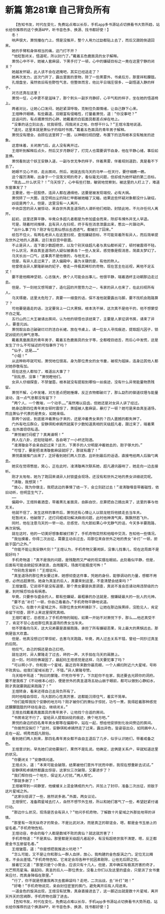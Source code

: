 # 新篇 第281章 自己背负所有
        【告知书友，时代在变化，免费站点难以长存，手机app多书源站点切换看书大势所趋，站长给你推荐的这个换源APP，听书音色多、换源、找书都好使！】
       冬！
       响声很大，萧悦撞在门上，愣是没推开，整个人用力过勐都贴上去了，而后又踉跄倒退回来。
       她的手臂和身体相当的痛，这门打不开？
       “他短暂闭关，悟道呢，所以封门了。”戴着五色鹿面具的女子解释。
       萧悦心中不平，她被人套麻袋，下黑手打了一顿，心中的嫌疑目标之一竟在这里宁静的闭关？
       她越发怀疑，此人该不会在遮掩吧，其实已经逃走了？
       她再次发力，这次门开了，露出里面的景物，除了一些黑雾外，书桌后方，那里祥和朦胧。
       孔煊盘坐，虽然依旧有些野性气息，但整体而言，他比平日端庄很多，一副悟道入静的样子。
       对方还真在这里！
       萧悦一怔，心中更不是滋味了，那个刺头一副岁月静好，心平气和的样子，坐在她的悟道椅上。
       两者对比，让她心口发闷，她赶紧深呼吸，克制住负面情绪，让自己静下心来。
       王煊睁开眼睛，有些霸道，双眼富有侵略性，打量着萧悦，道：“你没事吧？”
       这话问的，有点捅萧悦的心肺，她戴着的白狐面具都差点掉在地上。
       “没事的话立刻出去，扰我顿悟，闯我闭关之地，你想干什么？”王煊冷澹地说道。
       “道兄，这里本就是萧仙子的临时书房。”戴着五色面具的青年男子解释。
       萧悦没有理会，自顾在这里转了一圈，以神眼扫视四壁，布置下的法阵根本没有触发的迹象。
       这意味着，关闭房门后，此人没有离开过。
       王煊听到解释后点头，然后又岁月静好了，打完人也需要调节自身，他在平静心绪，事后如圣佛。
       萧悦看到这个妖王安静入道，一副与世无争的样子，伴着黑雾，伴着规则道韵，真是看不下去了。
       她眼不见心不烦，走出房间，然后，她就去找乌天的马甲——任天行，要仔细瞧一瞧。
       这个履历清晰，出身于一个没落文明的奇才，看似毫无问题，但却成为她怀疑的第二目标。
       “我去……什么状况？！”乌天惊了，心中有些打鼓，敏锐地觉察到，被这里的人盯上了，难道东窗事发了？
       主要是，他一屁股债，连异人都在通缉他，这要是被发现端倪，必有大祸。
       萧悦转了一大圈，连空明出尘的陆仁甲都被她瞄了又瞄，结果这些怀疑对象都没什么破绽。
       凶徒是两个人，但是，这里没有一人离开。
       中央巨宫的异人被惊动，来自世外真圣道场的人请听他们相助，封锁此地，不允许任何人离开。
       起初，这里还算平静，毕竟众多超凡者都是为参加盛会而来，除却韦博外并无人早退。
       可是，随着时间推移，且有异人在扫视，终于有些消息泄露出来，惹出一片躁动声。
       “出什么事了吗？刚才有位真仙想出去透透气，都被拦了回来。”
       纸包不住火，有两名老异人在这里扫视，查找嫌疑目标，不可能背着所有异人，而后简单提及世外之地的人遇袭，这引发巨宫中剧震。
       不止是异人，连下面少数超绝世，以及个别天级超凡者与真仙都听闻了，顿时被震得不轻。
       什么状况，来自真圣道场的人疑似被袭击？一些人发呆，感觉像是假消息，简直太梦幻了。
       乌天长出一口气，这事真不是他做的，与他无关。
       但是，有异人走过来了，进入偏殿中，最为关键的是，有他的熟人。
       他曾夜会异人蒙隆新纳的妃子，卷走一件极其稀珍的奇物，现在苦主在巡视，离他不足五丈！
       要不是他精神坚韧，心志强大，换个人可能会出事儿，他很平静，端着酒杯主动朝那边走过去。
       但是，下一刻他又想骂娘了，造化园的共管势力之一，韦家的异人也来了，在此扫视所有人。
       乌天琢磨，这里太危险了，真要一一细查的话，保不准他就要露出马脚，要不找机会跑路算了？
       可他要是遁走的话，注定要背上一口大黑锅，根本洗不掉，这次真不是他干的，他不想蒙受不白之冤。
       五行山的二大王被请出房间，认为他的顿悟也该结束了，主要是人家征调书房，请来了异人，要查元凶。
       萧悦取出自己破破烂烂的洁白长裙，放在书桌上，请一位女人寻找痕迹，提取超凡因子，锁定凶徒的元神气息等。
       戴着真凰面具的青年男子、戴着五色鹿面具的女子等，全都瞠目结舌，而后心中发慌，这是发生了什么不可描述的可怕事件了吗？
       “仙子，这是……”
       “小姐！”
       从这种称呼就可知，萧悦地位很高，身为那位贵女的女书童，被视为姐妹，连身边其他人都对她恭敬有加。
       现在这些人都怕了，难道出大事了？
       “别乱想，没事！”萧悦瞪他们。
       女异人仔细探查，不禁皱眉，根本就没有提取到哪怕一丝痕迹，没有什么异常能量物质残留。
       萧悦不解，心中发堵，对方差点把她捶爆，反正衣物都破烂了，那么勐烈的御道纹理与能量波动，连一点气息都没有留下？
       “两个人，一个教唆，一个动手……”虽然难以启齿，但她还是对女异人讲了经过。
       她身边那四位青年男女顿时震惊了，萧姐被人套麻袋，暴打了一顿？她可是来自真圣道场，而且萧仙子代表的是贵女，如她亲临。
       那两个凶徒，到底是冲着萧仙子来的，还是冲着贵女来的？四人震撼的都失神了。
       门外有吃瓜群众，安静琪和卓嫣然就属于少数知道真相的天级超凡者，跟过来了，端着果盘，在外面窃窃私语。
       “萧悦被打闷棍了？真离谱啊！”
       两人在八卦，还轻轻碰杯，各自喝了一小杯还阳酒。
       “凌清璇会不会亲自赶过来？这次，下黑手的人分明是冲着她去的，胆子够大的。”
       “可惜了，要是把凌清璇套麻袋就好了，那就有趣了！”
       萧悦直接推门出来了，正好看到她们两人饮酒，且听到最后的话语，直接甩给两人后脑勺离去。
       她实在觉得憋屈，窝心，正在此时，凌清璇再次联系她，超凡通讯器响了，她走向一边去接听。
       刚才太匆匆，她为了跑回来请异人封锁盛会现场，还没有和世外之地的贵女详细说完呢。
       “清璇，我想哭！”
       “放心，我为你做主，我把这边的事情了结一下，会立刻赶过去！”凌清璇嗓音带着磁性，依旧动听，但明显生气了。
       ……
       偏殿中，王煊拎着酒壶，带着黑孔雀面具，自斟自饮，总算把自己摘出来了，这里的事与他无关。
       他就不信了，发生这样的事件后，萧悦还有心情让人以锁龙桩将他掳走去当车夫。
       短暂闭关，他破限了，还打闷棍成功解决麻烦问题，此时他神清气爽，飘飘然若飞升。
       同时，他在注意乌天的一举一动，总感觉，乌大郎如果心中无静气的话，今天多半要跑路，再次背锅。
       就在这时，他的一切美好想象都被打断了，手机奇物突然和他暗中交流，告知他一些情况。
       “我估摸着，你得二次出征，需要主动杀过去，将那位来自世外之地的贵女‘补打’一顿，拒敌于国门之外。”
       “你能不能让我安静片刻？”王煊认为，手机奇物又要闹妖，没事儿找事儿，现在这局面不是挺好吗？
       手机奇物道：“真不是我的问题，是残酷而又严峻的现实摆在眼前。此刻看似平静，但是，后面有可能会掀起惊涛骇浪，血雨腥风，场面可能极度可怖！”
       “你别危言耸听！”王煊驳斥。
       “真圣道场的那位贵女要过来，她想彻查这件事，凭她的身份，能够调动的力量，想都不用想，必然远超萧悦。她身为真圣的后人，真要来到这里，不查清楚会结束吗？”
       王煊皱眉，它说得不是没有道理，那个贵女要是执意调查，真说不准会否请动用违禁级的力量，到时候恐怕会有祸患。
       毕竟，只要参与盛会的人，都有些嫌疑，最粗暴的办法就是，搜嫌疑最大的一批人的元神。
       “要不去‘补打’一顿，你自己看着办。”手机奇物平静地说道。
       它认为，在数十片星域之外，将那位贵女邦邦揍趴下，让她在那边挨黑砖，没脸见人，肯定会留下彻查，顾不上来这里探究真相。
       王煊盯着它，总感觉上了手机奇物的贼船，如果一开始不对萧悦下手，那么……他还真受不了，肯定不甘心去给那位真圣道场的贵女当车夫。
       他不禁看向乌天，这大兄弟要是直接跑路，承担了所有嫌疑恶果，背上最大的黑锅远去，那倒是皆大欢喜。
       但是，他真没想过打草惊蛇，去害乌天跑路，毕竟，两人过去关系不错，曾经一同抄过真圣的后院。
       他叹气，自己的锅还是自己扛吧。
       就在这时，异人蒙隆走了过去，砰的一声，大手拍在乌天的肩膀上。
       这一刻，时间彷佛凝固了，最起码王煊感觉是这样，乌天要犯事了吗？
       “可以啊小子，你和我一个星域，最近百年来数你最亮眼，一个人横扫附近六大星域，号称不败真仙，给我们星域长脸了，不错。”异人蒙隆夸赞。
       乌天暗中骂道：“狗曰的蒙隆，吓死你爷爷了。下次趁你不在家，我还要去光顾你的洞府。要不是我练了《不动根本心经》，便是世外的真圣道场五劫山崩于眼前，都可以做到心静如水，刚才真就要跳起来跑路了！”
       王煊转身，看来还得自己去背负所有了。
       同时他暗自惊叹，乌大郎的心性真厉害，这都能沉得住气，着实不简单。
       “你们能帮我找个安静的地方吗？刚才被你们的萧仙子惊扰，功亏一篑，我得趁着那种感觉还朦朦胧胧的环绕在身边，继续闭关。”
       王煊去找戴着真凰面具的青年男子，让他找个合适的房间。
       “书房肯定不行了，留给异人提取凶徒的痕迹，换个地方吧。”
       萧悦的身边的四名青年男女都等在偏殿中，站在一起，想给他安排到化妆间旁边的房间。
       “你居然没挨打？”这时，安静琪和卓嫣然走了过来，露出异色，皆姿容出众，如同画中人，走在一起，明秀而超凡脱俗。
       看到她们两人到来，那四名青年男女都不由自主退后了几步，似乎认识她们，带着戒备之色。
       王煊意识到，早先她们说他要挨打，果然不是乱说。他确定，这俩是关系户，早就知道这里的状况。
       “你要闭关？”安静琪问道。
       王煊点头，道：“本来可能会破限，结果被他们意外干扰而中断，我现在想重新去试试。”
       安静琪和卓嫣然都露出惊容，这家伙三次破限，又要进步了？
       “我们帮你找一个地方，保证无人打扰。”两人帮忙。
       “那就多谢了！”
       王煊被带到一间静室，他缓缓关上混金铸成的大门，并加上了封印，准备二次出征，拒敌于这片星域之外。
       “这家伙低调了一些，居然说多谢。”外面，两女议论。
       王煊很忙，准备跨星域去打人，自然不想节外生枝，所以和她们客气了一些，希望赶紧付诸行动。
       “那边什么状况，现场是否会有异人？”他问手机奇物，了解数十片星域之外那处地带的详情。
       “那里有一场天纵奇才的聚会，不是比武对决，而是真正的联谊会，嗯，都是金书玉册上的留名者。”手机奇物告知。
       王煊动容，参会的每个人都是数域不败的真仙？就这就厉害了！
       手机奇物道：“不是真仙，那里都是天级超凡者起步，有没有超绝世我不清楚，嗯，反正都是金书玉册留名者。”
       王煊皱眉，道：“你是想把我推进火坑吧？”
       “怎么可能，又不是让你和那么一群人血拼，放心，我构建的金色旋涡之门，定位无比精准，不会出差错。”手机奇物告知，它肯定会将各种干扰因素剔除，让他无后顾之忧。
       接着它又道：“那里只是个小聚会，应该只有十几人。但是，其中确实有极其厉害的奇才，光芒照亮星海。最起码，真圣的后人——那位贵女，没看上你们以及这里的盛会，只是派了女书童来应付，而真身降临在那里。”
       “行了，你不就是想激我再次去套麻袋吗？走吧，二次出战，去‘补打’她！”
       “好嘞！”手机奇物说完，亲自封住密室的房门，避免离开后有人闯进来。
       一道金色的旋涡出现，王煊没有犹豫，真身直接进去了，这一脚迈出就是数十片星域，离开天外天的宫阙群，手机奇物也跟了进去。
       【告知书友，时代在变化，免费站点难以长存，手机app多书源站点切换看书大势所趋，站长给你推荐的这个换源APP，听书音色多、换源、找书都好使！】
